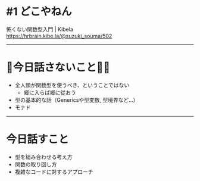 # #1 どこやねん
怖くない関数型入門 | Kibela   
https://hrbrain.kibe.la/@suzuki_souma/502

---

# 🙅今日話さないこと🙅‍♂
- 全人類が関数型を使うべき、ということではない
    - 郷に入らば郷に従おう
- 型の基本的な話（Genericsや型変数, 型境界など…）
- モナド

---

# 今日話すこと
- 型を組み合わせる考え方
- 関数の取り回し方
- 複雑なコードに対するアプローチ
